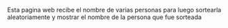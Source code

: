 Esta pagina web recibe el nombre de varias personas para luego sortearla aleatoriamente y mostrar el nombre de la persona que fue sorteada

